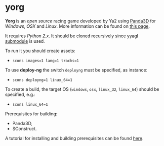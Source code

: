 yorg
=========

**Yorg** is an *open source* racing game developed by Ya2 using [Panda3D](http://www.panda3d.org) for *Windows*, *OSX* and *Linux*. More information can be found on [this page](http://www.ya2.it/pages/yorg.html).

It requires *Python 2.x*. It should be cloned recursively since [yyagl submodule](https://github.com/cflavio/yyagl) is used.

To run it you should create assets:

* `scons images=1 lang=1 tracks=1`

To use **deploy-ng** the switch `deployng` must be specified, as instance:

* `scons deployng=1 linux_64=1`

To create a build, the target OS (`windows`, `osx`, `linux_32`, `linux_64`) should be specified, e.g.:

* `scons linux_64=1`

Prerequisites for building:
* Panda3D;
* SConstruct.

A tutorial for installing and building prerequisites can be found [here](http://www.ya2.it/pages/yorg_setup.html).
